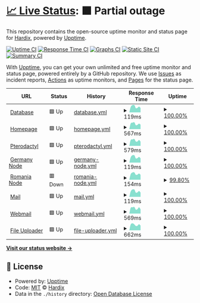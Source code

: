 # [📈 Live Status](https://demo.upptime.js.org): <!--live status--> **🟧 Partial outage**

This repository contains the open-source uptime monitor and status page for [Hardix](https://fastguard.ro), powered by [Upptime](https://github.com/upptime/upptime).

[![Uptime CI](https://github.com/hardixnph/fastguard-uptime/workflows/Uptime%20CI/badge.svg)](https://github.com/hardixnph/fastguard-uptime/actions?query=workflow%3A%22Uptime+CI%22)
[![Response Time CI](https://github.com/hardixnph/fastguard-uptime/workflows/Response%20Time%20CI/badge.svg)](https://github.com/hardixnph/fastguard-uptime/actions?query=workflow%3A%22Response+Time+CI%22)
[![Graphs CI](https://github.com/hardixnph/fastguard-uptime/workflows/Graphs%20CI/badge.svg)](https://github.com/hardixnph/fastguard-uptime/actions?query=workflow%3A%22Graphs+CI%22)
[![Static Site CI](https://github.com/hardixnph/fastguard-uptime/workflows/Static%20Site%20CI/badge.svg)](https://github.com/hardixnph/fastguard-uptime/actions?query=workflow%3A%22Static+Site+CI%22)
[![Summary CI](https://github.com/hardixnph/fastguard-uptime/workflows/Summary%20CI/badge.svg)](https://github.com/hardixnph/fastguard-uptime/actions?query=workflow%3A%22Summary+CI%22)

With [Upptime](https://upptime.js.org), you can get your own unlimited and free uptime monitor and status page, powered entirely by a GitHub repository. We use [Issues](https://github.com/hardixnph/fastguard-uptime/issues) as incident reports, [Actions](https://github.com/hardixnph/fastguard-uptime/actions) as uptime monitors, and [Pages](https://demo.upptime.js.org) for the status page.

<!--start: status pages-->
<!-- This summary is generated by Upptime (https://github.com/upptime/upptime) -->
<!-- Do not edit this manually, your changes will be overwritten -->
<!-- prettier-ignore -->
| URL | Status | History | Response Time | Uptime |
| --- | ------ | ------- | ------------- | ------ |
| <img alt="" src="https://icons.duckduckgo.com/ip3/null.ico" height="13"> [Database](116.203.189.202) | 🟩 Up | [database.yml](https://github.com/hardixnph/fastguard-uptime/commits/HEAD/history/database.yml) | <details><summary><img alt="Response time graph" src="./graphs/database/response-time-week.png" height="20"> 119ms</summary><br><a href="https://status.fastguard.ro/history/database"><img alt="Response time 119" src="https://img.shields.io/endpoint?url=https%3A%2F%2Fraw.githubusercontent.com%2Fhardixnph%2Ffastguard-uptime%2FHEAD%2Fapi%2Fdatabase%2Fresponse-time.json"></a><br><a href="https://status.fastguard.ro/history/database"><img alt="24-hour response time 91" src="https://img.shields.io/endpoint?url=https%3A%2F%2Fraw.githubusercontent.com%2Fhardixnph%2Ffastguard-uptime%2FHEAD%2Fapi%2Fdatabase%2Fresponse-time-day.json"></a><br><a href="https://status.fastguard.ro/history/database"><img alt="7-day response time 119" src="https://img.shields.io/endpoint?url=https%3A%2F%2Fraw.githubusercontent.com%2Fhardixnph%2Ffastguard-uptime%2FHEAD%2Fapi%2Fdatabase%2Fresponse-time-week.json"></a><br><a href="https://status.fastguard.ro/history/database"><img alt="30-day response time 119" src="https://img.shields.io/endpoint?url=https%3A%2F%2Fraw.githubusercontent.com%2Fhardixnph%2Ffastguard-uptime%2FHEAD%2Fapi%2Fdatabase%2Fresponse-time-month.json"></a><br><a href="https://status.fastguard.ro/history/database"><img alt="1-year response time 119" src="https://img.shields.io/endpoint?url=https%3A%2F%2Fraw.githubusercontent.com%2Fhardixnph%2Ffastguard-uptime%2FHEAD%2Fapi%2Fdatabase%2Fresponse-time-year.json"></a></details> | <details><summary><a href="https://status.fastguard.ro/history/database">100.00%</a></summary><a href="https://status.fastguard.ro/history/database"><img alt="All-time uptime 100.00%" src="https://img.shields.io/endpoint?url=https%3A%2F%2Fraw.githubusercontent.com%2Fhardixnph%2Ffastguard-uptime%2FHEAD%2Fapi%2Fdatabase%2Fuptime.json"></a><br><a href="https://status.fastguard.ro/history/database"><img alt="24-hour uptime 100.00%" src="https://img.shields.io/endpoint?url=https%3A%2F%2Fraw.githubusercontent.com%2Fhardixnph%2Ffastguard-uptime%2FHEAD%2Fapi%2Fdatabase%2Fuptime-day.json"></a><br><a href="https://status.fastguard.ro/history/database"><img alt="7-day uptime 100.00%" src="https://img.shields.io/endpoint?url=https%3A%2F%2Fraw.githubusercontent.com%2Fhardixnph%2Ffastguard-uptime%2FHEAD%2Fapi%2Fdatabase%2Fuptime-week.json"></a><br><a href="https://status.fastguard.ro/history/database"><img alt="30-day uptime 100.00%" src="https://img.shields.io/endpoint?url=https%3A%2F%2Fraw.githubusercontent.com%2Fhardixnph%2Ffastguard-uptime%2FHEAD%2Fapi%2Fdatabase%2Fuptime-month.json"></a><br><a href="https://status.fastguard.ro/history/database"><img alt="1-year uptime 100.00%" src="https://img.shields.io/endpoint?url=https%3A%2F%2Fraw.githubusercontent.com%2Fhardixnph%2Ffastguard-uptime%2FHEAD%2Fapi%2Fdatabase%2Fuptime-year.json"></a></details>
| <img alt="" src="https://icons.duckduckgo.com/ip3/fastguard.ro.ico" height="13"> [Homepage](https://fastguard.ro) | 🟩 Up | [homepage.yml](https://github.com/hardixnph/fastguard-uptime/commits/HEAD/history/homepage.yml) | <details><summary><img alt="Response time graph" src="./graphs/homepage/response-time-week.png" height="20"> 567ms</summary><br><a href="https://status.fastguard.ro/history/homepage"><img alt="Response time 574" src="https://img.shields.io/endpoint?url=https%3A%2F%2Fraw.githubusercontent.com%2Fhardixnph%2Ffastguard-uptime%2FHEAD%2Fapi%2Fhomepage%2Fresponse-time.json"></a><br><a href="https://status.fastguard.ro/history/homepage"><img alt="24-hour response time 473" src="https://img.shields.io/endpoint?url=https%3A%2F%2Fraw.githubusercontent.com%2Fhardixnph%2Ffastguard-uptime%2FHEAD%2Fapi%2Fhomepage%2Fresponse-time-day.json"></a><br><a href="https://status.fastguard.ro/history/homepage"><img alt="7-day response time 567" src="https://img.shields.io/endpoint?url=https%3A%2F%2Fraw.githubusercontent.com%2Fhardixnph%2Ffastguard-uptime%2FHEAD%2Fapi%2Fhomepage%2Fresponse-time-week.json"></a><br><a href="https://status.fastguard.ro/history/homepage"><img alt="30-day response time 574" src="https://img.shields.io/endpoint?url=https%3A%2F%2Fraw.githubusercontent.com%2Fhardixnph%2Ffastguard-uptime%2FHEAD%2Fapi%2Fhomepage%2Fresponse-time-month.json"></a><br><a href="https://status.fastguard.ro/history/homepage"><img alt="1-year response time 574" src="https://img.shields.io/endpoint?url=https%3A%2F%2Fraw.githubusercontent.com%2Fhardixnph%2Ffastguard-uptime%2FHEAD%2Fapi%2Fhomepage%2Fresponse-time-year.json"></a></details> | <details><summary><a href="https://status.fastguard.ro/history/homepage">100.00%</a></summary><a href="https://status.fastguard.ro/history/homepage"><img alt="All-time uptime 100.00%" src="https://img.shields.io/endpoint?url=https%3A%2F%2Fraw.githubusercontent.com%2Fhardixnph%2Ffastguard-uptime%2FHEAD%2Fapi%2Fhomepage%2Fuptime.json"></a><br><a href="https://status.fastguard.ro/history/homepage"><img alt="24-hour uptime 100.00%" src="https://img.shields.io/endpoint?url=https%3A%2F%2Fraw.githubusercontent.com%2Fhardixnph%2Ffastguard-uptime%2FHEAD%2Fapi%2Fhomepage%2Fuptime-day.json"></a><br><a href="https://status.fastguard.ro/history/homepage"><img alt="7-day uptime 100.00%" src="https://img.shields.io/endpoint?url=https%3A%2F%2Fraw.githubusercontent.com%2Fhardixnph%2Ffastguard-uptime%2FHEAD%2Fapi%2Fhomepage%2Fuptime-week.json"></a><br><a href="https://status.fastguard.ro/history/homepage"><img alt="30-day uptime 100.00%" src="https://img.shields.io/endpoint?url=https%3A%2F%2Fraw.githubusercontent.com%2Fhardixnph%2Ffastguard-uptime%2FHEAD%2Fapi%2Fhomepage%2Fuptime-month.json"></a><br><a href="https://status.fastguard.ro/history/homepage"><img alt="1-year uptime 100.00%" src="https://img.shields.io/endpoint?url=https%3A%2F%2Fraw.githubusercontent.com%2Fhardixnph%2Ffastguard-uptime%2FHEAD%2Fapi%2Fhomepage%2Fuptime-year.json"></a></details>
| <img alt="" src="https://icons.duckduckgo.com/ip3/pterodactyl.fastguard.ro.ico" height="13"> [Pterodactyl](https://pterodactyl.fastguard.ro) | 🟩 Up | [pterodactyl.yml](https://github.com/hardixnph/fastguard-uptime/commits/HEAD/history/pterodactyl.yml) | <details><summary><img alt="Response time graph" src="./graphs/pterodactyl/response-time-week.png" height="20"> 579ms</summary><br><a href="https://status.fastguard.ro/history/pterodactyl"><img alt="Response time 599" src="https://img.shields.io/endpoint?url=https%3A%2F%2Fraw.githubusercontent.com%2Fhardixnph%2Ffastguard-uptime%2FHEAD%2Fapi%2Fpterodactyl%2Fresponse-time.json"></a><br><a href="https://status.fastguard.ro/history/pterodactyl"><img alt="24-hour response time 446" src="https://img.shields.io/endpoint?url=https%3A%2F%2Fraw.githubusercontent.com%2Fhardixnph%2Ffastguard-uptime%2FHEAD%2Fapi%2Fpterodactyl%2Fresponse-time-day.json"></a><br><a href="https://status.fastguard.ro/history/pterodactyl"><img alt="7-day response time 579" src="https://img.shields.io/endpoint?url=https%3A%2F%2Fraw.githubusercontent.com%2Fhardixnph%2Ffastguard-uptime%2FHEAD%2Fapi%2Fpterodactyl%2Fresponse-time-week.json"></a><br><a href="https://status.fastguard.ro/history/pterodactyl"><img alt="30-day response time 599" src="https://img.shields.io/endpoint?url=https%3A%2F%2Fraw.githubusercontent.com%2Fhardixnph%2Ffastguard-uptime%2FHEAD%2Fapi%2Fpterodactyl%2Fresponse-time-month.json"></a><br><a href="https://status.fastguard.ro/history/pterodactyl"><img alt="1-year response time 599" src="https://img.shields.io/endpoint?url=https%3A%2F%2Fraw.githubusercontent.com%2Fhardixnph%2Ffastguard-uptime%2FHEAD%2Fapi%2Fpterodactyl%2Fresponse-time-year.json"></a></details> | <details><summary><a href="https://status.fastguard.ro/history/pterodactyl">100.00%</a></summary><a href="https://status.fastguard.ro/history/pterodactyl"><img alt="All-time uptime 100.00%" src="https://img.shields.io/endpoint?url=https%3A%2F%2Fraw.githubusercontent.com%2Fhardixnph%2Ffastguard-uptime%2FHEAD%2Fapi%2Fpterodactyl%2Fuptime.json"></a><br><a href="https://status.fastguard.ro/history/pterodactyl"><img alt="24-hour uptime 100.00%" src="https://img.shields.io/endpoint?url=https%3A%2F%2Fraw.githubusercontent.com%2Fhardixnph%2Ffastguard-uptime%2FHEAD%2Fapi%2Fpterodactyl%2Fuptime-day.json"></a><br><a href="https://status.fastguard.ro/history/pterodactyl"><img alt="7-day uptime 100.00%" src="https://img.shields.io/endpoint?url=https%3A%2F%2Fraw.githubusercontent.com%2Fhardixnph%2Ffastguard-uptime%2FHEAD%2Fapi%2Fpterodactyl%2Fuptime-week.json"></a><br><a href="https://status.fastguard.ro/history/pterodactyl"><img alt="30-day uptime 100.00%" src="https://img.shields.io/endpoint?url=https%3A%2F%2Fraw.githubusercontent.com%2Fhardixnph%2Ffastguard-uptime%2FHEAD%2Fapi%2Fpterodactyl%2Fuptime-month.json"></a><br><a href="https://status.fastguard.ro/history/pterodactyl"><img alt="1-year uptime 100.00%" src="https://img.shields.io/endpoint?url=https%3A%2F%2Fraw.githubusercontent.com%2Fhardixnph%2Ffastguard-uptime%2FHEAD%2Fapi%2Fpterodactyl%2Fuptime-year.json"></a></details>
| <img alt="" src="https://icons.duckduckgo.com/ip3/null.ico" height="13"> [Germany Node](116.203.189.202) | 🟩 Up | [germany-node.yml](https://github.com/hardixnph/fastguard-uptime/commits/HEAD/history/germany-node.yml) | <details><summary><img alt="Response time graph" src="./graphs/germany-node/response-time-week.png" height="20"> 119ms</summary><br><a href="https://status.fastguard.ro/history/germany-node"><img alt="Response time 118" src="https://img.shields.io/endpoint?url=https%3A%2F%2Fraw.githubusercontent.com%2Fhardixnph%2Ffastguard-uptime%2FHEAD%2Fapi%2Fgermany-node%2Fresponse-time.json"></a><br><a href="https://status.fastguard.ro/history/germany-node"><img alt="24-hour response time 91" src="https://img.shields.io/endpoint?url=https%3A%2F%2Fraw.githubusercontent.com%2Fhardixnph%2Ffastguard-uptime%2FHEAD%2Fapi%2Fgermany-node%2Fresponse-time-day.json"></a><br><a href="https://status.fastguard.ro/history/germany-node"><img alt="7-day response time 119" src="https://img.shields.io/endpoint?url=https%3A%2F%2Fraw.githubusercontent.com%2Fhardixnph%2Ffastguard-uptime%2FHEAD%2Fapi%2Fgermany-node%2Fresponse-time-week.json"></a><br><a href="https://status.fastguard.ro/history/germany-node"><img alt="30-day response time 118" src="https://img.shields.io/endpoint?url=https%3A%2F%2Fraw.githubusercontent.com%2Fhardixnph%2Ffastguard-uptime%2FHEAD%2Fapi%2Fgermany-node%2Fresponse-time-month.json"></a><br><a href="https://status.fastguard.ro/history/germany-node"><img alt="1-year response time 118" src="https://img.shields.io/endpoint?url=https%3A%2F%2Fraw.githubusercontent.com%2Fhardixnph%2Ffastguard-uptime%2FHEAD%2Fapi%2Fgermany-node%2Fresponse-time-year.json"></a></details> | <details><summary><a href="https://status.fastguard.ro/history/germany-node">100.00%</a></summary><a href="https://status.fastguard.ro/history/germany-node"><img alt="All-time uptime 100.00%" src="https://img.shields.io/endpoint?url=https%3A%2F%2Fraw.githubusercontent.com%2Fhardixnph%2Ffastguard-uptime%2FHEAD%2Fapi%2Fgermany-node%2Fuptime.json"></a><br><a href="https://status.fastguard.ro/history/germany-node"><img alt="24-hour uptime 100.00%" src="https://img.shields.io/endpoint?url=https%3A%2F%2Fraw.githubusercontent.com%2Fhardixnph%2Ffastguard-uptime%2FHEAD%2Fapi%2Fgermany-node%2Fuptime-day.json"></a><br><a href="https://status.fastguard.ro/history/germany-node"><img alt="7-day uptime 100.00%" src="https://img.shields.io/endpoint?url=https%3A%2F%2Fraw.githubusercontent.com%2Fhardixnph%2Ffastguard-uptime%2FHEAD%2Fapi%2Fgermany-node%2Fuptime-week.json"></a><br><a href="https://status.fastguard.ro/history/germany-node"><img alt="30-day uptime 100.00%" src="https://img.shields.io/endpoint?url=https%3A%2F%2Fraw.githubusercontent.com%2Fhardixnph%2Ffastguard-uptime%2FHEAD%2Fapi%2Fgermany-node%2Fuptime-month.json"></a><br><a href="https://status.fastguard.ro/history/germany-node"><img alt="1-year uptime 100.00%" src="https://img.shields.io/endpoint?url=https%3A%2F%2Fraw.githubusercontent.com%2Fhardixnph%2Ffastguard-uptime%2FHEAD%2Fapi%2Fgermany-node%2Fuptime-year.json"></a></details>
| <img alt="" src="https://icons.duckduckgo.com/ip3/null.ico" height="13"> [Romania Node](80.97.49.110) | 🟥 Down | [romania-node.yml](https://github.com/hardixnph/fastguard-uptime/commits/HEAD/history/romania-node.yml) | <details><summary><img alt="Response time graph" src="./graphs/romania-node/response-time-week.png" height="20"> 154ms</summary><br><a href="https://status.fastguard.ro/history/romania-node"><img alt="Response time 156" src="https://img.shields.io/endpoint?url=https%3A%2F%2Fraw.githubusercontent.com%2Fhardixnph%2Ffastguard-uptime%2FHEAD%2Fapi%2Fromania-node%2Fresponse-time.json"></a><br><a href="https://status.fastguard.ro/history/romania-node"><img alt="24-hour response time 131" src="https://img.shields.io/endpoint?url=https%3A%2F%2Fraw.githubusercontent.com%2Fhardixnph%2Ffastguard-uptime%2FHEAD%2Fapi%2Fromania-node%2Fresponse-time-day.json"></a><br><a href="https://status.fastguard.ro/history/romania-node"><img alt="7-day response time 154" src="https://img.shields.io/endpoint?url=https%3A%2F%2Fraw.githubusercontent.com%2Fhardixnph%2Ffastguard-uptime%2FHEAD%2Fapi%2Fromania-node%2Fresponse-time-week.json"></a><br><a href="https://status.fastguard.ro/history/romania-node"><img alt="30-day response time 156" src="https://img.shields.io/endpoint?url=https%3A%2F%2Fraw.githubusercontent.com%2Fhardixnph%2Ffastguard-uptime%2FHEAD%2Fapi%2Fromania-node%2Fresponse-time-month.json"></a><br><a href="https://status.fastguard.ro/history/romania-node"><img alt="1-year response time 156" src="https://img.shields.io/endpoint?url=https%3A%2F%2Fraw.githubusercontent.com%2Fhardixnph%2Ffastguard-uptime%2FHEAD%2Fapi%2Fromania-node%2Fresponse-time-year.json"></a></details> | <details><summary><a href="https://status.fastguard.ro/history/romania-node">99.80%</a></summary><a href="https://status.fastguard.ro/history/romania-node"><img alt="All-time uptime 99.91%" src="https://img.shields.io/endpoint?url=https%3A%2F%2Fraw.githubusercontent.com%2Fhardixnph%2Ffastguard-uptime%2FHEAD%2Fapi%2Fromania-node%2Fuptime.json"></a><br><a href="https://status.fastguard.ro/history/romania-node"><img alt="24-hour uptime 98.61%" src="https://img.shields.io/endpoint?url=https%3A%2F%2Fraw.githubusercontent.com%2Fhardixnph%2Ffastguard-uptime%2FHEAD%2Fapi%2Fromania-node%2Fuptime-day.json"></a><br><a href="https://status.fastguard.ro/history/romania-node"><img alt="7-day uptime 99.80%" src="https://img.shields.io/endpoint?url=https%3A%2F%2Fraw.githubusercontent.com%2Fhardixnph%2Ffastguard-uptime%2FHEAD%2Fapi%2Fromania-node%2Fuptime-week.json"></a><br><a href="https://status.fastguard.ro/history/romania-node"><img alt="30-day uptime 99.91%" src="https://img.shields.io/endpoint?url=https%3A%2F%2Fraw.githubusercontent.com%2Fhardixnph%2Ffastguard-uptime%2FHEAD%2Fapi%2Fromania-node%2Fuptime-month.json"></a><br><a href="https://status.fastguard.ro/history/romania-node"><img alt="1-year uptime 99.91%" src="https://img.shields.io/endpoint?url=https%3A%2F%2Fraw.githubusercontent.com%2Fhardixnph%2Ffastguard-uptime%2FHEAD%2Fapi%2Fromania-node%2Fuptime-year.json"></a></details>
| <img alt="" src="https://icons.duckduckgo.com/ip3/null.ico" height="13"> [Mail](116.203.189.202) | 🟩 Up | [mail.yml](https://github.com/hardixnph/fastguard-uptime/commits/HEAD/history/mail.yml) | <details><summary><img alt="Response time graph" src="./graphs/mail/response-time-week.png" height="20"> 119ms</summary><br><a href="https://status.fastguard.ro/history/mail"><img alt="Response time 120" src="https://img.shields.io/endpoint?url=https%3A%2F%2Fraw.githubusercontent.com%2Fhardixnph%2Ffastguard-uptime%2FHEAD%2Fapi%2Fmail%2Fresponse-time.json"></a><br><a href="https://status.fastguard.ro/history/mail"><img alt="24-hour response time 91" src="https://img.shields.io/endpoint?url=https%3A%2F%2Fraw.githubusercontent.com%2Fhardixnph%2Ffastguard-uptime%2FHEAD%2Fapi%2Fmail%2Fresponse-time-day.json"></a><br><a href="https://status.fastguard.ro/history/mail"><img alt="7-day response time 119" src="https://img.shields.io/endpoint?url=https%3A%2F%2Fraw.githubusercontent.com%2Fhardixnph%2Ffastguard-uptime%2FHEAD%2Fapi%2Fmail%2Fresponse-time-week.json"></a><br><a href="https://status.fastguard.ro/history/mail"><img alt="30-day response time 120" src="https://img.shields.io/endpoint?url=https%3A%2F%2Fraw.githubusercontent.com%2Fhardixnph%2Ffastguard-uptime%2FHEAD%2Fapi%2Fmail%2Fresponse-time-month.json"></a><br><a href="https://status.fastguard.ro/history/mail"><img alt="1-year response time 120" src="https://img.shields.io/endpoint?url=https%3A%2F%2Fraw.githubusercontent.com%2Fhardixnph%2Ffastguard-uptime%2FHEAD%2Fapi%2Fmail%2Fresponse-time-year.json"></a></details> | <details><summary><a href="https://status.fastguard.ro/history/mail">100.00%</a></summary><a href="https://status.fastguard.ro/history/mail"><img alt="All-time uptime 100.00%" src="https://img.shields.io/endpoint?url=https%3A%2F%2Fraw.githubusercontent.com%2Fhardixnph%2Ffastguard-uptime%2FHEAD%2Fapi%2Fmail%2Fuptime.json"></a><br><a href="https://status.fastguard.ro/history/mail"><img alt="24-hour uptime 100.00%" src="https://img.shields.io/endpoint?url=https%3A%2F%2Fraw.githubusercontent.com%2Fhardixnph%2Ffastguard-uptime%2FHEAD%2Fapi%2Fmail%2Fuptime-day.json"></a><br><a href="https://status.fastguard.ro/history/mail"><img alt="7-day uptime 100.00%" src="https://img.shields.io/endpoint?url=https%3A%2F%2Fraw.githubusercontent.com%2Fhardixnph%2Ffastguard-uptime%2FHEAD%2Fapi%2Fmail%2Fuptime-week.json"></a><br><a href="https://status.fastguard.ro/history/mail"><img alt="30-day uptime 100.00%" src="https://img.shields.io/endpoint?url=https%3A%2F%2Fraw.githubusercontent.com%2Fhardixnph%2Ffastguard-uptime%2FHEAD%2Fapi%2Fmail%2Fuptime-month.json"></a><br><a href="https://status.fastguard.ro/history/mail"><img alt="1-year uptime 100.00%" src="https://img.shields.io/endpoint?url=https%3A%2F%2Fraw.githubusercontent.com%2Fhardixnph%2Ffastguard-uptime%2FHEAD%2Fapi%2Fmail%2Fuptime-year.json"></a></details>
| <img alt="" src="https://icons.duckduckgo.com/ip3/webmail.fastguard.ro.ico" height="13"> [Webmail](https://webmail.fastguard.ro) | 🟩 Up | [webmail.yml](https://github.com/hardixnph/fastguard-uptime/commits/HEAD/history/webmail.yml) | <details><summary><img alt="Response time graph" src="./graphs/webmail/response-time-week.png" height="20"> 569ms</summary><br><a href="https://status.fastguard.ro/history/webmail"><img alt="Response time 552" src="https://img.shields.io/endpoint?url=https%3A%2F%2Fraw.githubusercontent.com%2Fhardixnph%2Ffastguard-uptime%2FHEAD%2Fapi%2Fwebmail%2Fresponse-time.json"></a><br><a href="https://status.fastguard.ro/history/webmail"><img alt="24-hour response time 447" src="https://img.shields.io/endpoint?url=https%3A%2F%2Fraw.githubusercontent.com%2Fhardixnph%2Ffastguard-uptime%2FHEAD%2Fapi%2Fwebmail%2Fresponse-time-day.json"></a><br><a href="https://status.fastguard.ro/history/webmail"><img alt="7-day response time 569" src="https://img.shields.io/endpoint?url=https%3A%2F%2Fraw.githubusercontent.com%2Fhardixnph%2Ffastguard-uptime%2FHEAD%2Fapi%2Fwebmail%2Fresponse-time-week.json"></a><br><a href="https://status.fastguard.ro/history/webmail"><img alt="30-day response time 552" src="https://img.shields.io/endpoint?url=https%3A%2F%2Fraw.githubusercontent.com%2Fhardixnph%2Ffastguard-uptime%2FHEAD%2Fapi%2Fwebmail%2Fresponse-time-month.json"></a><br><a href="https://status.fastguard.ro/history/webmail"><img alt="1-year response time 552" src="https://img.shields.io/endpoint?url=https%3A%2F%2Fraw.githubusercontent.com%2Fhardixnph%2Ffastguard-uptime%2FHEAD%2Fapi%2Fwebmail%2Fresponse-time-year.json"></a></details> | <details><summary><a href="https://status.fastguard.ro/history/webmail">100.00%</a></summary><a href="https://status.fastguard.ro/history/webmail"><img alt="All-time uptime 100.00%" src="https://img.shields.io/endpoint?url=https%3A%2F%2Fraw.githubusercontent.com%2Fhardixnph%2Ffastguard-uptime%2FHEAD%2Fapi%2Fwebmail%2Fuptime.json"></a><br><a href="https://status.fastguard.ro/history/webmail"><img alt="24-hour uptime 100.00%" src="https://img.shields.io/endpoint?url=https%3A%2F%2Fraw.githubusercontent.com%2Fhardixnph%2Ffastguard-uptime%2FHEAD%2Fapi%2Fwebmail%2Fuptime-day.json"></a><br><a href="https://status.fastguard.ro/history/webmail"><img alt="7-day uptime 100.00%" src="https://img.shields.io/endpoint?url=https%3A%2F%2Fraw.githubusercontent.com%2Fhardixnph%2Ffastguard-uptime%2FHEAD%2Fapi%2Fwebmail%2Fuptime-week.json"></a><br><a href="https://status.fastguard.ro/history/webmail"><img alt="30-day uptime 100.00%" src="https://img.shields.io/endpoint?url=https%3A%2F%2Fraw.githubusercontent.com%2Fhardixnph%2Ffastguard-uptime%2FHEAD%2Fapi%2Fwebmail%2Fuptime-month.json"></a><br><a href="https://status.fastguard.ro/history/webmail"><img alt="1-year uptime 100.00%" src="https://img.shields.io/endpoint?url=https%3A%2F%2Fraw.githubusercontent.com%2Fhardixnph%2Ffastguard-uptime%2FHEAD%2Fapi%2Fwebmail%2Fuptime-year.json"></a></details>
| <img alt="" src="https://icons.duckduckgo.com/ip3/i.fastguard.ro.ico" height="13"> [File Uploader](https://i.fastguard.ro) | 🟩 Up | [file-uploader.yml](https://github.com/hardixnph/fastguard-uptime/commits/HEAD/history/file-uploader.yml) | <details><summary><img alt="Response time graph" src="./graphs/file-uploader/response-time-week.png" height="20"> 662ms</summary><br><a href="https://status.fastguard.ro/history/file-uploader"><img alt="Response time 692" src="https://img.shields.io/endpoint?url=https%3A%2F%2Fraw.githubusercontent.com%2Fhardixnph%2Ffastguard-uptime%2FHEAD%2Fapi%2Ffile-uploader%2Fresponse-time.json"></a><br><a href="https://status.fastguard.ro/history/file-uploader"><img alt="24-hour response time 565" src="https://img.shields.io/endpoint?url=https%3A%2F%2Fraw.githubusercontent.com%2Fhardixnph%2Ffastguard-uptime%2FHEAD%2Fapi%2Ffile-uploader%2Fresponse-time-day.json"></a><br><a href="https://status.fastguard.ro/history/file-uploader"><img alt="7-day response time 662" src="https://img.shields.io/endpoint?url=https%3A%2F%2Fraw.githubusercontent.com%2Fhardixnph%2Ffastguard-uptime%2FHEAD%2Fapi%2Ffile-uploader%2Fresponse-time-week.json"></a><br><a href="https://status.fastguard.ro/history/file-uploader"><img alt="30-day response time 692" src="https://img.shields.io/endpoint?url=https%3A%2F%2Fraw.githubusercontent.com%2Fhardixnph%2Ffastguard-uptime%2FHEAD%2Fapi%2Ffile-uploader%2Fresponse-time-month.json"></a><br><a href="https://status.fastguard.ro/history/file-uploader"><img alt="1-year response time 692" src="https://img.shields.io/endpoint?url=https%3A%2F%2Fraw.githubusercontent.com%2Fhardixnph%2Ffastguard-uptime%2FHEAD%2Fapi%2Ffile-uploader%2Fresponse-time-year.json"></a></details> | <details><summary><a href="https://status.fastguard.ro/history/file-uploader">100.00%</a></summary><a href="https://status.fastguard.ro/history/file-uploader"><img alt="All-time uptime 100.00%" src="https://img.shields.io/endpoint?url=https%3A%2F%2Fraw.githubusercontent.com%2Fhardixnph%2Ffastguard-uptime%2FHEAD%2Fapi%2Ffile-uploader%2Fuptime.json"></a><br><a href="https://status.fastguard.ro/history/file-uploader"><img alt="24-hour uptime 100.00%" src="https://img.shields.io/endpoint?url=https%3A%2F%2Fraw.githubusercontent.com%2Fhardixnph%2Ffastguard-uptime%2FHEAD%2Fapi%2Ffile-uploader%2Fuptime-day.json"></a><br><a href="https://status.fastguard.ro/history/file-uploader"><img alt="7-day uptime 100.00%" src="https://img.shields.io/endpoint?url=https%3A%2F%2Fraw.githubusercontent.com%2Fhardixnph%2Ffastguard-uptime%2FHEAD%2Fapi%2Ffile-uploader%2Fuptime-week.json"></a><br><a href="https://status.fastguard.ro/history/file-uploader"><img alt="30-day uptime 100.00%" src="https://img.shields.io/endpoint?url=https%3A%2F%2Fraw.githubusercontent.com%2Fhardixnph%2Ffastguard-uptime%2FHEAD%2Fapi%2Ffile-uploader%2Fuptime-month.json"></a><br><a href="https://status.fastguard.ro/history/file-uploader"><img alt="1-year uptime 100.00%" src="https://img.shields.io/endpoint?url=https%3A%2F%2Fraw.githubusercontent.com%2Fhardixnph%2Ffastguard-uptime%2FHEAD%2Fapi%2Ffile-uploader%2Fuptime-year.json"></a></details>

<!--end: status pages-->

[**Visit our status website →**](https://demo.upptime.js.org)

## 📄 License

- Powered by: [Upptime](https://github.com/upptime/upptime)
- Code: [MIT](./LICENSE) © [Hardix](https://fastguard.ro)
- Data in the `./history` directory: [Open Database License](https://opendatacommons.org/licenses/odbl/1-0/)
